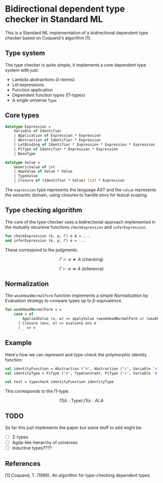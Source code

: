 # Bidirectional dependent type checker in Standard ML

This is a Standard ML implementation of a bidirectional dependent type checker based on Coquand's algorithm [1].

## Type system

The type checker is quite simple, it implements a core dependent type system with just:

- Lambda abstractions (λ-terms)
- Let expressions
- Function application
- Dependent function types (Π-types)
- A single universe `Type`

## Core types

```sml
datatype Expression = 
    Variable of Identifier
    | Application of Expression * Expression
    | Abstraction of Identifier * Expression
    | LetBinding of Identifier * Expression * Expression * Expression
    | PiType of Identifier * Expression * Expression
    | BaseType

datatype Value = 
    GenericValue of int
    | AppValue of Value * Value
    | TypeValue
    | Closure of (Identifier * Value) list * Expression

```

The `expression` type represents the language AST and the `value` represents the semantic domain, using closures to handle envs for lexical scoping.

## Type checking algorithm

The core of the type checker uses a bidirectional approach implemented in the mutually recursive functions `checkExpression` and `inferExpression`. 

```sml
fun checkExpression (k, ρ, Γ) e A = ...
and inferExpression (k, ρ, Γ) e = ...
```

These correspond to the judgments:

$$
\Gamma \vdash e \Leftarrow A \text{ (checking)}
$$

$$
\Gamma \vdash e \Rightarrow A \text{ (inference)}
$$

## Normalization

The `weakHeadNormalForm` function implements a simple Normalization by Evaluation strategy to compare types up to β-equivalence.

   ```sml
   fun weakHeadNormalForm v =
       case v of
           AppliedValue (u, w) => applyValue (weakHeadNormalForm u) (weakHeadNormalForm w)
         | Closure (env, e) => evaluate env e
         | _ => v
   ```

## Example

Here's how we can represent and type-check the polymorphic identity function:

```sml
val identityFunction = Abstraction ("A", Abstraction ("x", Variable "x"))
val identityType = PiType ("A", TypeConstant, PiType ("x", Variable "A", Variable "A"))

val test = typecheck identityFunction identityType
```

This corresponds to the $\Pi$-type:

$$
\Pi (A : \textsf{Type}) . \Pi (x : A) . A
$$

## TODO
So far this just implements the paper but some stuff to add might be:

- [ ] Σ-types
- [ ] Agda-like hierarchy of universes
- [ ] Inductive types????

## References

[1] Coquand, T. (1996). An algorithm for type-checking dependent types